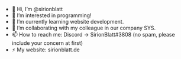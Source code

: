 - 👋 Hi, I’m @sirionblatt
- 👀 I’m interested in programming!
- 🌱 I’m currently learning website development.
- 💞️ I’m collaborating with my colleague in our company SYS.
- 📫 How to reach me: Discord -> SirionBlatt#3808 (no spam, please include your concern at first)
- ⚡️ My website: sirionblatt.de

<!---
sirionblatt/sirionblatt is a ✨ special ✨ repository because its `README.md` (this file) appears on your GitHub profile.
You can click the Preview link to take a look at your changes.
--->
